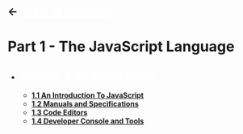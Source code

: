 ## <- <a href="../README.md" style="color: white">**Table of Contents**</a>

# **Part 1 - The JavaScript Language**

- ## <a href="./chapter-1/README.md" style="color: white">**Chapter 1: An Introduction**</a>
  - <a href="./chapter-1/1.1-intro-to-javascript.md">**1.1 An Introduction To JavaScript**</a>
  - <a href="./chapter-1/1.2-manuals-and-specifications.md">**1.2 Manuals and Specifications**
  - <a href="./chapter-1/1.3-code-editors.md">**1.3 Code Editors**</a>
  - <a href="./chapter-1/1.4-developer-console.md">**1.4 Developer Console and Tools**</a>
